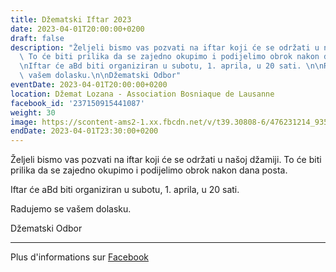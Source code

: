 ```yaml
---
title: Džematski Iftar 2023
date: 2023-04-01T20:00:00+0200
draft: false
description: "Željeli bismo vas pozvati na iftar koji će se održati u našoj džamiji.\
  \ To će biti prilika da se zajedno okupimo i podijelimo obrok nakon dana posta.\n\
  \nIftar će aBd biti organiziran u subotu, 1. aprila, u 20 sati. \n\nRadujemo se\
  \ vašem dolasku.\n\nDžematski Odbor"
eventDate: 2023-04-01T20:00:00+0200
location: Džemat Lozana - Association Bosniaque de Lausanne
facebook_id: '237150915441087'
weight: 30
image: https://scontent-ams2-1.xx.fbcdn.net/v/t39.30808-6/476231214_935500385377228_3500090740640109385_n.jpg?_nc_cat=101&ccb=1-7&_nc_sid=9e60e4&_nc_ohc=zesT1uTrer8Q7kNvwEt93pH&_nc_oc=AdmS-LMGmZtewBGWY22rbZUk6uDxeNpcUpgdSbQeQGQNXEQNglm8W3lAiyQ944WqghI&_nc_zt=23&_nc_ht=scontent-ams2-1.xx&edm=ABTKTjYEAAAA&_nc_gid=wG-MuYDOlTD-0K8_ujcbtA&oh=00_Afc82n3Es_yaaNYxsNwJlnyUrVDyThm4b2g6NB6L9dwcQA&oe=68FB82DA
endDate: 2023-04-01T23:30:00+0200
---
```


Željeli bismo vas pozvati na iftar koji će se održati u našoj džamiji. To će biti prilika da se zajedno okupimo i podijelimo obrok nakon dana posta.

Iftar će aBd biti organiziran u subotu, 1. aprila, u 20 sati. 

Radujemo se vašem dolasku.

Džematski Odbor

---

Plus d'informations sur [Facebook](https://facebook.com/events/237150915441087)